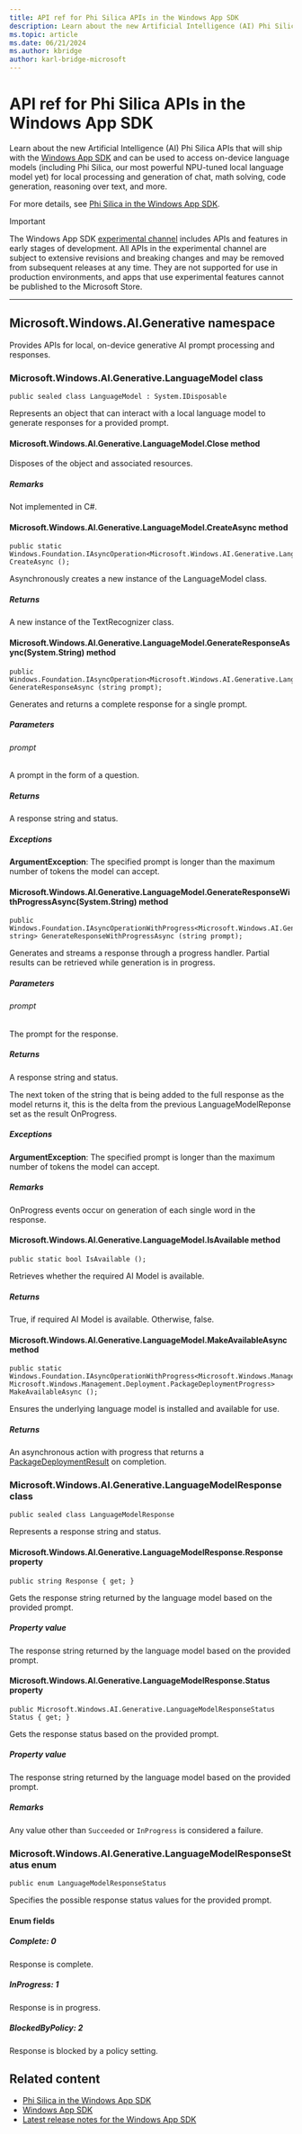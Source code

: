 ```yaml
---
title: API ref for Phi Silica APIs in the Windows App SDK
description: Learn about the new Artificial Intelligence (AI) Phi Silica APIs that will ship with the Windows App SDK and can be used to access on-device language models (including Phi Silica, our most powerful NPU-tuned local language model yet) for local processing and generation of chat, math solving, code generation, reasoning over text, and more.
ms.topic: article
ms.date: 06/21/2024
ms.author: kbridge
author: karl-bridge-microsoft
---
```


# API ref for Phi Silica APIs in the Windows App SDK

Learn about the new Artificial Intelligence (AI) Phi Silica APIs that will ship with the [Windows App SDK](/windows/apps/windows-app-sdk/) and can be used to access on-device language models (including Phi Silica, our most powerful NPU-tuned local language model yet) for local processing and generation of chat, math solving, code generation, reasoning over text, and more.

For more details, see [Phi Silica in the Windows App SDK](phi-silica.md).

> [!IMPORTANT]
> The Windows App SDK [experimental channel](/windows/apps/windows-app-sdk/experimental-channel) includes APIs and features in early stages of development. All APIs in the experimental channel are subject to extensive revisions and breaking changes and may be removed from subsequent releases at any time. They are not supported for use in production environments, and apps that use experimental features cannot be published to the Microsoft Store.

---

<!---
-api-id: N:Microsoft.Windows.AI.Generative
-api-type: winrt namespace
--->

## Microsoft.Windows.AI.Generative namespace

Provides APIs for local, on-device generative AI prompt processing and responses.

<!---
-api-id: T:Microsoft.Windows.AI.Generative.LanguageModel
-api-type: winrt class
--->

### Microsoft.Windows.AI.Generative.LanguageModel class

```
public sealed class LanguageModel : System.IDisposable
```

Represents an object that can interact with a local language model to generate responses for a provided prompt.



<!---
-api-id: M:Microsoft.Windows.AI.Generative.LanguageModel.Close
-api-type: winrt method
--->

#### Microsoft.Windows.AI.Generative.LanguageModel.Close method

<!--
// This member is not implemented in C#
-->

Disposes of the object and associated resources.

##### Remarks

Not implemented in C#.


<!---
-api-id: M:Microsoft.Windows.AI.Generative.LanguageModel.CreateAsync
-api-type: winrt method
--->

#### Microsoft.Windows.AI.Generative.LanguageModel.CreateAsync method

```
public static Windows.Foundation.IAsyncOperation<Microsoft.Windows.AI.Generative.LanguageModel> CreateAsync ();
```

Asynchronously creates a new instance of the LanguageModel class.

##### Returns

A new instance of the TextRecognizer class.


<!---
-api-id: M:Microsoft.Windows.AI.Generative.LanguageModel.GenerateResponseAsync(System.String)
-api-type: winrt method
--->

#### Microsoft.Windows.AI.Generative.LanguageModel.GenerateResponseAsync(System.String) method

```
public Windows.Foundation.IAsyncOperation<Microsoft.Windows.AI.Generative.LanguageModelResponse> GenerateResponseAsync (string prompt);
```

Generates and returns a complete response for a single prompt.

##### Parameters

###### prompt

A prompt in the form of a question.

##### Returns

A response string and status.

##### Exceptions

**ArgumentException**: The specified prompt is longer than the maximum number of tokens the model can accept.


<!---
-api-id: M:Microsoft.Windows.AI.Generative.LanguageModel.GenerateResponseWithProgressAsync(System.String)
-api-type: winrt method
--->

#### Microsoft.Windows.AI.Generative.LanguageModel.GenerateResponseWithProgressAsync(System.String) method

```
public Windows.Foundation.IAsyncOperationWithProgress<Microsoft.Windows.AI.Generative.LanguageModelResponse, 
string> GenerateResponseWithProgressAsync (string prompt);
```

Generates and streams a response through a progress handler. Partial results can be retrieved while generation is in progress.

##### Parameters

###### prompt

The prompt for the response.

##### Returns

A response string and status.

The next token of the string that is being added to the full response as the model returns it, this is the delta from the previous LanguageModelReponse set as the result OnProgress.

##### Exceptions

**ArgumentException**: The specified prompt is longer than the maximum number of tokens the model can accept.

##### Remarks

OnProgress events occur on generation of each single word in the response.


<!---
-api-id: M:Microsoft.Windows.AI.Generative.LanguageModel.IsAvailable
-api-type: winrt method
--->

#### Microsoft.Windows.AI.Generative.LanguageModel.IsAvailable method

```
public static bool IsAvailable ();
```

Retrieves whether the required AI Model is available.

##### Returns

True, if required AI Model is available. Otherwise, false.


<!---
-api-id: M:Microsoft.Windows.AI.Generative.LanguageModel.MakeAvailableAsync
-api-type: winrt method
--->

#### Microsoft.Windows.AI.Generative.LanguageModel.MakeAvailableAsync method

```
public static Windows.Foundation.IAsyncOperationWithProgress<Microsoft.Windows.Management.Deployment.PackageDeploymentResult, 
Microsoft.Windows.Management.Deployment.PackageDeploymentProgress> MakeAvailableAsync ();
```

Ensures the underlying language model is installed and available for use.

##### Returns

An asynchronous action with progress that returns a [PackageDeploymentResult](/windows/windows-app-sdk/api/winrt/microsoft.windows.management.deployment.packagedeploymentresult) on completion.


<!---
-api-id: T:Microsoft.Windows.AI.Generative.LanguageModelResponse
-api-type: winrt class
--->

### Microsoft.Windows.AI.Generative.LanguageModelResponse class

```
public sealed class LanguageModelResponse
```

Represents a response string and status.


<!---
-api-id: P:Microsoft.Windows.AI.Generative.LanguageModelResponse.Response
-api-type: winrt property
--->

#### Microsoft.Windows.AI.Generative.LanguageModelResponse.Response property

```
public string Response { get; }
```

Gets the response string returned by the language model based on the provided prompt.

##### Property value

The response string returned by the language model based on the provided prompt.


<!---
-api-id: P:Microsoft.Windows.AI.Generative.LanguageModelResponse.Status
-api-type: winrt property
--->

#### Microsoft.Windows.AI.Generative.LanguageModelResponse.Status property

```
public Microsoft.Windows.AI.Generative.LanguageModelResponseStatus Status { get; }
```

Gets the response status based on the provided prompt.

##### Property value

The response string returned by the language model based on the provided prompt.

##### Remarks

Any value other than `Succeeded` or `InProgress` is considered a failure.


<!---
-api-id: T:Microsoft.Windows.AI.Generative.LanguageModelResponseStatus
-api-type: winrt enum
--->

### Microsoft.Windows.AI.Generative.LanguageModelResponseStatus enum

```
public enum LanguageModelResponseStatus
```

Specifies the possible response status values for the provided prompt.

#### Enum fields

##### Complete: 0

Response is complete.

##### InProgress: 1

Response is in progress.

##### BlockedByPolicy: 2

Response is blocked by a policy setting.

## Related content

- [Phi Silica in the Windows App SDK](phi-silica.md)
- [Windows App SDK](/windows/apps/windows-app-sdk/)
- [Latest release notes for the Windows App SDK](../windows-ml/release-notes.md)
